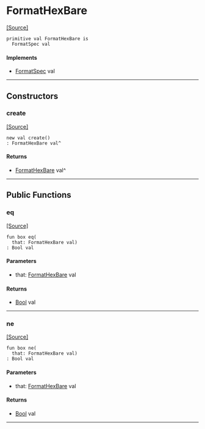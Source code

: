 # FormatHexBare
<span class="source-link">[[Source]](src/format/format_spec.md#L11)</span>
```pony
primitive val FormatHexBare is
  FormatSpec val
```

#### Implements

* [FormatSpec](format-FormatSpec.md) val

---

## Constructors

### create
<span class="source-link">[[Source]](src/format/format_spec.md#L11)</span>


```pony
new val create()
: FormatHexBare val^
```

#### Returns

* [FormatHexBare](format-FormatHexBare.md) val^

---

## Public Functions

### eq
<span class="source-link">[[Source]](src/format/format_spec.md#L12)</span>


```pony
fun box eq(
  that: FormatHexBare val)
: Bool val
```
#### Parameters

*   that: [FormatHexBare](format-FormatHexBare.md) val

#### Returns

* [Bool](builtin-Bool.md) val

---

### ne
<span class="source-link">[[Source]](src/format/format_spec.md#L12)</span>


```pony
fun box ne(
  that: FormatHexBare val)
: Bool val
```
#### Parameters

*   that: [FormatHexBare](format-FormatHexBare.md) val

#### Returns

* [Bool](builtin-Bool.md) val

---

